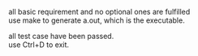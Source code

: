 all basic requirement and no optional ones are fulfilled  
use make to generate a.out, which is the executable.

all test case have been passed.  
use Ctrl+D to exit.
